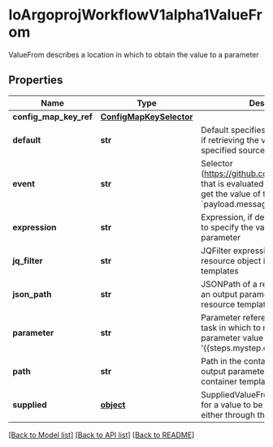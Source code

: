 # IoArgoprojWorkflowV1alpha1ValueFrom

ValueFrom describes a location in which to obtain the value to a parameter
## Properties
Name | Type | Description | Notes
------------ | ------------- | ------------- | -------------
**config_map_key_ref** | [**ConfigMapKeySelector**](ConfigMapKeySelector.md) |  | [optional] 
**default** | **str** | Default specifies a value to be used if retrieving the value from the specified source fails | [optional] 
**event** | **str** | Selector (https://github.com/antonmedv/expr) that is evaluated against the event to get the value of the parameter. E.g. &#x60;payload.message&#x60; | [optional] 
**expression** | **str** | Expression, if defined, is evaluated to specify the value for the parameter | [optional] 
**jq_filter** | **str** | JQFilter expression against the resource object in resource templates | [optional] 
**json_path** | **str** | JSONPath of a resource to retrieve an output parameter value from in resource templates | [optional] 
**parameter** | **str** | Parameter reference to a step or dag task in which to retrieve an output parameter value from (e.g. &#39;{{steps.mystep.outputs.myparam}}&#39;) | [optional] 
**path** | **str** | Path in the container to retrieve an output parameter value from in container templates | [optional] 
**supplied** | [**object**](.md) | SuppliedValueFrom is a placeholder for a value to be filled in directly, either through the CLI, API, etc. | [optional] 

[[Back to Model list]](../README.md#documentation-for-models) [[Back to API list]](../README.md#documentation-for-api-endpoints) [[Back to README]](../README.md)


